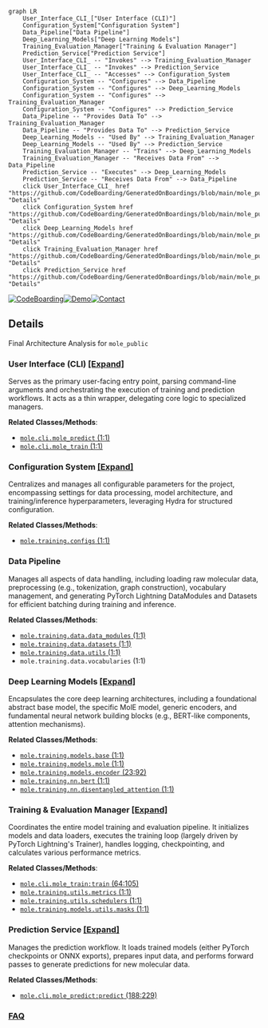 ```mermaid
graph LR
    User_Interface_CLI_["User Interface (CLI)"]
    Configuration_System["Configuration System"]
    Data_Pipeline["Data Pipeline"]
    Deep_Learning_Models["Deep Learning Models"]
    Training_Evaluation_Manager["Training & Evaluation Manager"]
    Prediction_Service["Prediction Service"]
    User_Interface_CLI_ -- "Invokes" --> Training_Evaluation_Manager
    User_Interface_CLI_ -- "Invokes" --> Prediction_Service
    User_Interface_CLI_ -- "Accesses" --> Configuration_System
    Configuration_System -- "Configures" --> Data_Pipeline
    Configuration_System -- "Configures" --> Deep_Learning_Models
    Configuration_System -- "Configures" --> Training_Evaluation_Manager
    Configuration_System -- "Configures" --> Prediction_Service
    Data_Pipeline -- "Provides Data To" --> Training_Evaluation_Manager
    Data_Pipeline -- "Provides Data To" --> Prediction_Service
    Deep_Learning_Models -- "Used By" --> Training_Evaluation_Manager
    Deep_Learning_Models -- "Used By" --> Prediction_Service
    Training_Evaluation_Manager -- "Trains" --> Deep_Learning_Models
    Training_Evaluation_Manager -- "Receives Data From" --> Data_Pipeline
    Prediction_Service -- "Executes" --> Deep_Learning_Models
    Prediction_Service -- "Receives Data From" --> Data_Pipeline
    click User_Interface_CLI_ href "https://github.com/CodeBoarding/GeneratedOnBoardings/blob/main/mole_public/User_Interface_CLI_.md" "Details"
    click Configuration_System href "https://github.com/CodeBoarding/GeneratedOnBoardings/blob/main/mole_public/Configuration_System.md" "Details"
    click Deep_Learning_Models href "https://github.com/CodeBoarding/GeneratedOnBoardings/blob/main/mole_public/Deep_Learning_Models.md" "Details"
    click Training_Evaluation_Manager href "https://github.com/CodeBoarding/GeneratedOnBoardings/blob/main/mole_public/Training_Evaluation_Manager.md" "Details"
    click Prediction_Service href "https://github.com/CodeBoarding/GeneratedOnBoardings/blob/main/mole_public/Prediction_Service.md" "Details"
```

[![CodeBoarding](https://img.shields.io/badge/Generated%20by-CodeBoarding-9cf?style=flat-square)](https://github.com/CodeBoarding/GeneratedOnBoardings)[![Demo](https://img.shields.io/badge/Try%20our-Demo-blue?style=flat-square)](https://www.codeboarding.org/demo)[![Contact](https://img.shields.io/badge/Contact%20us%20-%20contact@codeboarding.org-lightgrey?style=flat-square)](mailto:contact@codeboarding.org)

## Details

Final Architecture Analysis for `mole_public`

### User Interface (CLI) [[Expand]](./User_Interface_CLI_.md)
Serves as the primary user-facing entry point, parsing command-line arguments and orchestrating the execution of training and prediction workflows. It acts as a thin wrapper, delegating core logic to specialized managers.


**Related Classes/Methods**:

- <a href="https://github.com/recursionpharma/mole_public/blob/trunk/mole/cli/mole_predict.py#L1-L1" target="_blank" rel="noopener noreferrer">`mole.cli.mole_predict` (1:1)</a>
- <a href="https://github.com/recursionpharma/mole_public/blob/trunk/mole/cli/mole_train.py#L1-L1" target="_blank" rel="noopener noreferrer">`mole.cli.mole_train` (1:1)</a>


### Configuration System [[Expand]](./Configuration_System.md)
Centralizes and manages all configurable parameters for the project, encompassing settings for data processing, model architecture, and training/inference hyperparameters, leveraging Hydra for structured configuration.


**Related Classes/Methods**:

- <a href="https://github.com/recursionpharma/mole_public/blob/trunk/mole/training/models/mole.py#L1-L1" target="_blank" rel="noopener noreferrer">`mole.training.configs` (1:1)</a>


### Data Pipeline
Manages all aspects of data handling, including loading raw molecular data, preprocessing (e.g., tokenization, graph construction), vocabulary management, and generating PyTorch Lightning DataModules and Datasets for efficient batching during training and inference.


**Related Classes/Methods**:

- <a href="https://github.com/recursionpharma/mole_public/blob/trunk/mole/training/data/data_modules.py#L1-L1" target="_blank" rel="noopener noreferrer">`mole.training.data.data_modules` (1:1)</a>
- <a href="https://github.com/recursionpharma/mole_public/blob/trunk/mole/training/data/datasets.py#L1-L1" target="_blank" rel="noopener noreferrer">`mole.training.data.datasets` (1:1)</a>
- <a href="https://github.com/recursionpharma/mole_public/blob/trunk/mole/training/data/utils.py#L1-L1" target="_blank" rel="noopener noreferrer">`mole.training.data.utils` (1:1)</a>
- `mole.training.data.vocabularies` (1:1)


### Deep Learning Models [[Expand]](./Deep_Learning_Models.md)
Encapsulates the core deep learning architectures, including a foundational abstract base model, the specific MolE model, generic encoders, and fundamental neural network building blocks (e.g., BERT-like components, attention mechanisms).


**Related Classes/Methods**:

- <a href="https://github.com/recursionpharma/mole_public/blob/trunk/mole/training/models/base.py#L1-L1" target="_blank" rel="noopener noreferrer">`mole.training.models.base` (1:1)</a>
- <a href="https://github.com/recursionpharma/mole_public/blob/trunk/mole/training/models/mole.py#L1-L1" target="_blank" rel="noopener noreferrer">`mole.training.models.mole` (1:1)</a>
- <a href="https://github.com/recursionpharma/mole_public/blob/trunk/mole/training/models/encoder.py#L23-L92" target="_blank" rel="noopener noreferrer">`mole.training.models.encoder` (23:92)</a>
- <a href="https://github.com/recursionpharma/mole_public/blob/trunk/mole/training/nn/bert.py#L1-L1" target="_blank" rel="noopener noreferrer">`mole.training.nn.bert` (1:1)</a>
- <a href="https://github.com/recursionpharma/mole_public/blob/trunk/mole/training/nn/disentangled_attention.py#L1-L1" target="_blank" rel="noopener noreferrer">`mole.training.nn.disentangled_attention` (1:1)</a>


### Training & Evaluation Manager [[Expand]](./Training_Evaluation_Manager.md)
Coordinates the entire model training and evaluation pipeline. It initializes models and data loaders, executes the training loop (largely driven by PyTorch Lightning's Trainer), handles logging, checkpointing, and calculates various performance metrics.


**Related Classes/Methods**:

- <a href="https://github.com/recursionpharma/mole_public/blob/trunk/mole/cli/mole_train.py#L64-L105" target="_blank" rel="noopener noreferrer">`mole.cli.mole_train:train` (64:105)</a>
- <a href="https://github.com/recursionpharma/mole_public/blob/trunk/mole/training/utils/metrics.py#L1-L1" target="_blank" rel="noopener noreferrer">`mole.training.utils.metrics` (1:1)</a>
- <a href="https://github.com/recursionpharma/mole_public/blob/trunk/mole/training/utils/schedulers.py#L1-L1" target="_blank" rel="noopener noreferrer">`mole.training.utils.schedulers` (1:1)</a>
- <a href="https://github.com/recursionpharma/mole_public/blob/trunk/mole/training/models/utils/masks.py#L1-L1" target="_blank" rel="noopener noreferrer">`mole.training.models.utils.masks` (1:1)</a>


### Prediction Service [[Expand]](./Prediction_Service.md)
Manages the prediction workflow. It loads trained models (either PyTorch checkpoints or ONNX exports), prepares input data, and performs forward passes to generate predictions for new molecular data.


**Related Classes/Methods**:

- <a href="https://github.com/recursionpharma/mole_public/blob/trunk/mole/cli/mole_predict.py#L188-L229" target="_blank" rel="noopener noreferrer">`mole.cli.mole_predict:predict` (188:229)</a>




### [FAQ](https://github.com/CodeBoarding/GeneratedOnBoardings/tree/main?tab=readme-ov-file#faq)